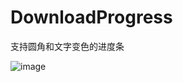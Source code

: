 

# DownloadProgress

支持圆角和文字变色的进度条

![image](https://github.com/xiaofanqingzjj/DownloadButtom/blob/master/img1.gif)
